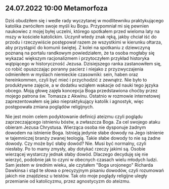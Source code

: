 ## 24.07.2022 10:00 Metamorfoza

Dziś obudziłem się i wedle rady wyczytanej w modlitewniku praktykującego katolika zwróciłem swoje myśli ku Bogu. Przypomniał mi się pewnien naukowiec z mojej byłej
uczelni, którego spotkałem przed wieloma laty na mszy w kościele katolickim. Uczynił wtedy znak ręką, jakby chciał iść do przodu i rzeczywiście postępował razem
ze wszystkimi w kierunku ołtarza, aby przystąpić do komunii świętej. Z kolei na spotkaniu z dziewczyną poznaną na portalu randkowym powiedziałem, że ta osoba mogłaby się
wykazać większym racjonalizmem i przytoczyłem przykład historyka wątpiącego w historyczność Jezusa. Dzisiejszego ranka zastanowiłem się, co robić opuszczając poranny pacierz
i niejako z przyzwyczajenia odmieniłem w myślach niemieckie czasowniki: sein, haben oraz hereinkommen, czyli być mieć i przychodzić z zewnątrz. Nie było to produktywne
zajęcie, a w dodatku wziąłem wakacje od nauki tego języka obcego. Moją głowę zajęła koncepcja Boga przedstawiona choćby przez mojego patrona św. Tomasza z Akwinu. Ostatnio
w rozmowie internetowej zaprezentowałem się jako niepraktykujący katolik i agnostyk, więc postępowała zmiana poglądów religijnych.

Nie jest moim celem podyktowanie definicji ateizmu czyli poglądu zaprzeczającego istnieniu bóstw, a zwłaszcza Boga. Za cel swojego ataku obieram Jezusa Chrystusa.
Wierząca osoba nie dysponuje żadnym dowodem na istnienie Boga. Istnieją jedynie słabe dowody na Jego istnienie w tajemniczej branży zwanej teologią. Takie słabe dowody
to nie są żadne dowody. Czy może być słaby dowód? Nie. Musi być normalny, czyli niesłaby. Po to mamy zmysły, aby dotykać rzeczy jakimi są. Osobie wierzącej
wystarczy jednak słaby dowód. Dlaczego decyduję się nie wierzyć, podobnie jak to czyni w obecnych czasach wielu młodych ludzi. Sam jestem w średnim wieku, ale czytałem
"Boga urojonego" Richarda Dawkinsa i stąd te słowa o precyzyjnym pisaniu dowodów, czyli rozumowań jakich nie znajdziesz u teistów. Tak oto moje poglądy religijne uległy
przemianie od katolicyzmu, przez agnostycyzm do ateizmu.
